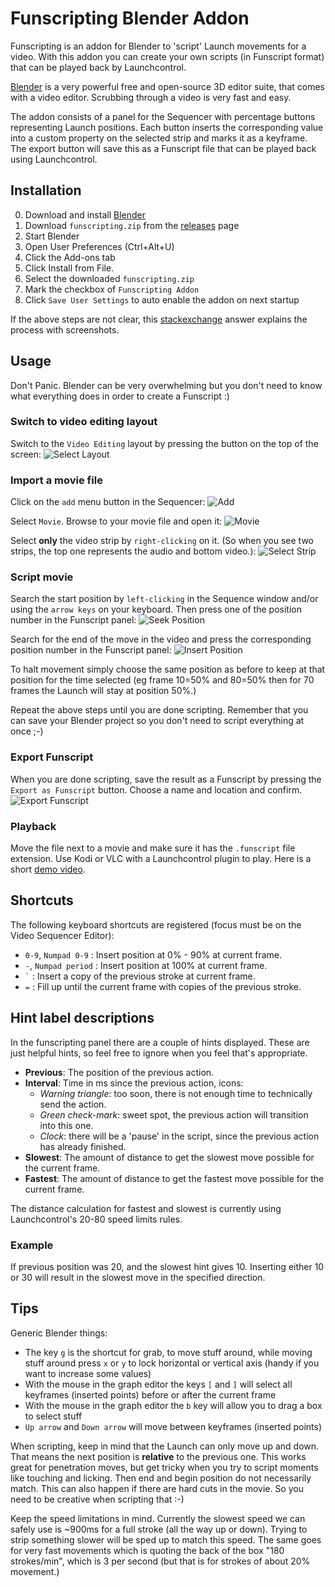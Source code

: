 Funscripting Blender Addon
==========================

Funscripting is an addon for Blender to 'script' Launch movements for a video.
With this addon you can create your own scripts (in Funscript format) that can
be played back by Launchcontrol.

[Blender](https://www.blender.org/) is a very powerful free and open-source 3D
editor suite, that comes with a video editor. Scrubbing through a video is very
fast and easy.

The addon consists of a panel for the Sequencer with percentage buttons
representing Launch positions. Each button inserts the corresponding value into
a custom property on the selected strip and marks it as a keyframe. The export
button will save this as a Funscript file that can be played back using
Launchcontrol.

Installation
------------

0. Download and install [Blender](https://www.blender.org/)
1. Download `funscripting.zip` from the [releases](https://github.com/funjack/launchcontrol/releases) page
2. Start Blender
3. Open User Preferences (Ctrl+Alt+U)
4. Click the Add-ons tab
5. Click Install from File.
6. Select the downloaded `funscripting.zip`
7. Mark the checkbox of `Funscripting Addon`
8. Click `Save User Settings` to auto enable the addon on next startup

If the above steps are not clear, this
[stackexchange](https://blender.stackexchange.com/questions/1688/installing-an-addon)
answer explains the process with screenshots.

Usage
-----

Don't Panic. Blender can be very overwhelming but you don't need to know what
everything does in order to create a Funscript :)

### Switch to video editing layout

Switch to the `Video Editing` layout by pressing the button on the top of the
screen:
![Select Layout](./doc/01-select-layout.jpg "Select Layout")

### Import a movie file

Click on the `add` menu button in the Sequencer:
![Add](./doc/02-add-movie.jpg "Add")

Select `Movie`. Browse to your movie file and open it:
![Movie](./doc/03-add-movie.jpg "Movie")

Select **only** the video strip by `right-clicking` on it. (So when you see two strips, the
top one represents the audio and bottom video.):
![Select Strip](./doc/04-select-strip.jpg "Select Strip")

### Script movie

Search the start position by `left-clicking` in the Sequence window and/or
using the `arrow keys` on your keyboard. Then press one of the position number
in the Funscript panel:
![Seek Position](./doc/05-seek-insert.jpg "Seek Position")

Search for the end of the move in the video and press the corresponding
position number in the Funscript panel:
![Insert Position](./doc/06-seek-insert.jpg "Insert Position")

To halt movement simply choose the same position as before to keep at that
position for the time selected (eg frame 10=50% and 80=50% then for 70
frames the Launch will stay at position 50%.)

Repeat the above steps until you are done scripting. Remember that you can save
your Blender project so you don't need to script everything at once ;-)

### Export Funscript

When you are done scripting, save the result as a Funscript by pressing the
`Export as Funscript` button.  Choose a name and location and confirm.
![Export Funscript](./doc/07-export-funscript.jpg "Export Funscript")

### Playback

Move the file next to a movie and make sure it has the `.funscript` file
extension. Use Kodi or VLC with a Launchcontrol plugin to play. Here is a short
[demo video](https://vid.me/HpwK).


Shortcuts
---------

The following keyboard shortcuts are registered (focus must be on the Video
Sequencer Editor):

- `0-9`, `Numpad 0-9` : Insert position at 0% - 90% at current frame.
- `-`, `Numpad period` : Insert position at 100% at current frame.
- `` ` ``  : Insert a copy of the previous stroke at current frame.
- `=`  : Fill up until the current frame with copies of the previous stroke.

Hint label descriptions
-----------------------

In the funscripting panel there are a couple of hints displayed. These are just
helpful hints, so feel free to ignore when you feel that's appropriate.

- **Previous**: The position of the previous action.
- **Interval**: Time in ms since the previous action, icons:
   - *Warning triangle*: too soon, there is not enough time to technically send
     the action.
   - *Green check-mark*: sweet spot, the previous action will transition into
     this one.
   - *Clock*: there will be a 'pause' in the script, since the previous action
     has already finished.
- **Slowest**: The amount of distance to get the slowest move possible for the
  current frame.
- **Fastest**: The amount of distance to get the fastest move possible for the
  current frame.

The distance calculation for fastest and slowest is currently using
Launchcontrol's 20-80 speed limits rules.

### Example

If previous position was 20, and the slowest hint gives 10. Inserting either 10
or 30 will result in the slowest move in the specified direction.

Tips
----

Generic Blender things:

- The key `g` is the shortcut for grab, to move stuff around, while moving stuff
  around press `x` or `y` to lock horizontal or vertical axis (handy if you
  want to increase some values)
- With the mouse in the graph editor the keys `[` and `]` will select all
  keyframes (inserted points) before or after the current frame
- With the mouse in the graph editor the `b` key will allow you to drag a box
  to select stuff
- `Up arrow` and `Down arrow` will move between keyframes (inserted points)

When scripting, keep in mind that the Launch can only move up and down. That
means the next position is **relative** to the previous one. This works great
for penetration moves, but get tricky when you try to script moments like
touching and licking. Then end and begin position do not necessarily match.
This can also happen if there are hard cuts in the movie. So you need to be
creative when scripting that :-)

Keep the speed limitations in mind. Currently the slowest speed we can safely
use is ~900ms for a full stroke (all the way up or down). Trying to strip
something slower will be sped up to match this speed. The same goes for very
fast movements which is quoting the back of the box "180 strokes/min", which is
3 per second (but that is for strokes of about 20% movement.)
